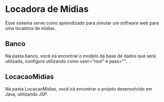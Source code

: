 # Locadora de Mídias
Esse sistema serve como aprendizado para simular um software web para uma locadora de mídias.

## Banco
Na pasta banco, você irá encontrar o modelo da base de dados que será utilizada, configure utilizando como user="root" e pass="".

## LocacaoMidias
Na pasta LocacaoMidias, você irá encontrar o projeto desenvolvido em Java, utilizando JSP.